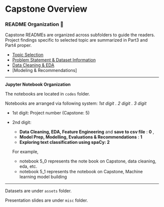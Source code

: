 # Capstone Overview

### R​E​A​D​ME Organization :book:

Capstone READMEs are organized across subfolders to guide the readers. Project findings specific to selected topic are summarized in Part3 and Part4 proper.

- [Topic Selection](https://github.com/AngShengJun/dsicapstone/tree/master/p01_topic_selection) 
- [Problem Statement & Dataset Information](https://github.com/AngShengJun/dsicapstone/tree/master/p02_probstat_data)
- [Data Cleaning & EDA](https://github.com/AngShengJun/dsicapstone/tree/master/p03_dataclean_eda)
- [Modeling & Recommendations]

---

**Jupyter Notebook Organization**

The notebooks are located in `codes` folder. 

Notebooks are arranged via following system: *1st digit . 2 digit . 3 digit*

- 1st digit: Project number (Capstone: 5)

- 2nd digit: 

  - **Data Cleaning, EDA, Feature Engineering** and **save to csv file** : **0** , 
  - **Model Prep, Modelling, Evaluations & Recommendations** : **1**
  - **Exploring text classification using spaCy: 2**

  

  For example,

  - notebook 5_0 represents the note book on Capstone, data cleaning, eda, etc.
  - notebook 5_1 represents the notebook on Capstone, Machine learning model building

------

Datasets are under `assets` folder.

Presentation slides are under `misc` folder.